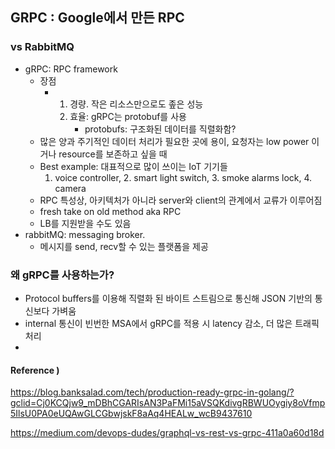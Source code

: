 ## GRPC : Google에서 만든 RPC

### vs RabbitMQ

* gRPC: RPC framework
  * 장점
    * 1. 경량. 작은 리소스만으로도 좊은 성능
      2. 효율: gRPC는 protobuf를 사용
         * protobufs: 구조화된 데이터를 직렬화함?
  * 많은 양과 주기적인 데이터 처리가 필요한 곳에 용이,  요청자는 low power 이거나 resource를 보존하고 싶을 때
  * Best example: 대표적으로 많이 쓰이는 IoT 기기들
    1. voice controller, 2. smart light switch, 3. smoke alarms lock, 4. camera 
  * RPC 특성상, 아키텍처가 아니라 server와 client의 관계에서 교류가 이루어짐
  * fresh take on old method aka RPC
  * LB를 지원받을 수도 있음
* rabbitMQ: messaging broker. 
  * 메시지를 send, recv할 수 있는 플랫폼을 제공

### 

### 왜 gRPC를 사용하는가?

* Protocol buffers를 이용해 직렬화 된 바이트 스트림으로 통신해 JSON 기반의 통신보다 가벼움
* internal 통신이 빈번한 MSA에서 gRPC를 적용 시 latency 감소, 더 많은 트래픽 처리
* 



#### Reference ) 

https://blog.banksalad.com/tech/production-ready-grpc-in-golang/?gclid=Cj0KCQjw9_mDBhCGARIsAN3PaFMi15aVSQKdivgRBWUOygiy8oVfmp5IlsU0PA0eUQAwGLCGbwjskF8aAq4HEALw_wcB9437610

https://medium.com/devops-dudes/graphql-vs-rest-vs-grpc-411a0a60d18d